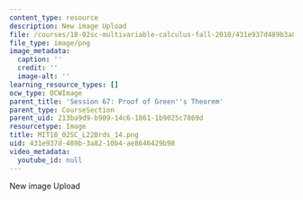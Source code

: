 ```yaml
---
content_type: resource
description: New image Upload
file: /courses/18-02sc-multivariable-calculus-fall-2010/431e937d489b3a8210b4ae8646429b98_MIT18_02SC_L22Brds_14.png
file_type: image/png
image_metadata:
  caption: ''
  credit: ''
  image-alt: ''
learning_resource_types: []
ocw_type: OCWImage
parent_title: 'Session 67: Proof of Green''s Theorem'
parent_type: CourseSection
parent_uid: 213ba9d9-b909-14c6-1861-1b9025c7869d
resourcetype: Image
title: MIT18_02SC_L22Brds_14.png
uid: 431e937d-489b-3a82-10b4-ae8646429b98
video_metadata:
  youtube_id: null
---
```

New image Upload

